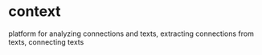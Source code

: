 context
=======

platform for analyzing connections and texts, extracting connections from texts, connecting texts
